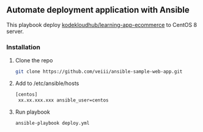 
## Automate deployment application with Ansible

This playbook deploy [kodekloudhub/learning-app-ecommerce](https://github.com/kodekloudhub/learning-app-ecommerce) to CentOS 8 server.

### Installation

1. Clone the repo
   ```sh
   git clone https://github.com/veiii/ansible-sample-web-app.git
   ```
2. Add to /etc/ansible/hosts 
   ```txt
   [centos]
    xx.xx.xxx.xxx ansible_user=centos
   ```
3. Run playbook 
    ```sh
    ansible-playbook deploy.yml
    ``` 

